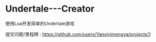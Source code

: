 # Undertale---Creator
使用Lua开发简单的Undertale游戏

提交问题/里程碑 : https://github.com/users/Yanxiyimengya/projects/1
